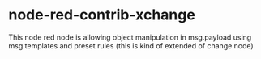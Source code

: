 # node-red-contrib-xchange
This node red node is allowing object manipulation in msg.payload using msg.templates and preset rules (this is kind of extended of change node)
